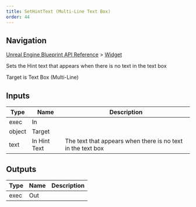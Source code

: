 ```yaml
---
title: SetHintText (Multi-Line Text Box)
order: 44
---
```

## Navigation

[Unreal Engine Blueprint API Reference](https://dev.epicgames.com/documentation/en-us/unreal-engine/BlueprintAPI) > [Widget](https://dev.epicgames.com/documentation/en-us/unreal-engine/BlueprintAPI/Widget)

Sets the Hint text that appears when there is no text in the text box

Target is Text Box (Multi-Line)

## Inputs

| Type | Name | Description |
| --- | --- | --- |
| exec | In |  |
| object | Target |  |
| text | In Hint Text | The text that appears when there is no text in the text box |

## Outputs

| Type | Name | Description |
| --- | --- | --- |
| exec | Out |  |
